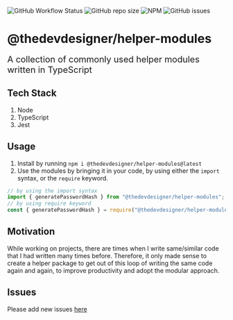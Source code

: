 ![GitHub Workflow Status](https://img.shields.io/github/workflow/status/the-devdesigner/helper-modules/Build?style=flat-square)
![GitHub repo size](https://img.shields.io/github/repo-size/the-devdesigner/helper-modules?style=flat-square)
![NPM](https://img.shields.io/npm/l/@thedevdesigner/helper-modules?style=flat-square)
![GitHub issues](https://img.shields.io/github/issues/the-devdesigner/helper-modules?color=orange&style=flat-square)

# @thedevdesigner/helper-modules

<span style="font-size: 20px">A collection of commonly used helper modules written in TypeScript</span>

## Tech Stack

1. Node
2. TypeScript
3. Jest

## Usage

1. Install by running `npm i @thedevdesigner/helper-modules@latest`
2. Use the modules by bringing it in your code, by using either the `import` syntax, or the `require` keyword.

```typescript
// by using the import syntax
import { generatePasswordHash } from "@thedevdesigner/helper-modules";
// by using require keyword
const { generatePasswordHash } = require("@thedevdesigner/helper-modules");
```

## Motivation

While working on projects, there are times when I write same/similar code that I had written many times before. Therefore, it only made sense to create a helper package to get out of this loop of writing the same code again and again, to improve productivity and adopt the modular approach.

## Issues

Please add new issues [here]

[here]: https://github.com/the-devdesigner/helper-modules/issues
